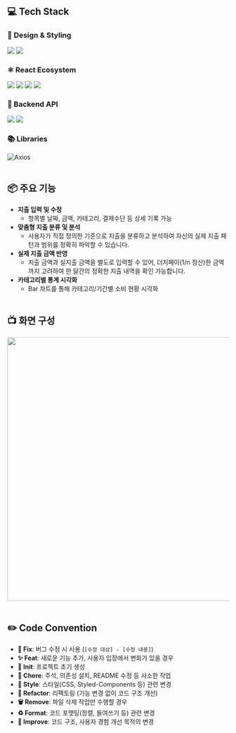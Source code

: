 ## 💻 Tech Stack

### 🎨 Design & Styling  
<p>
  <img src="https://img.shields.io/badge/styled--components-DB7093?style=for-the-badge&logo=styledcomponents&logoColor=white" />
  <img src="https://img.shields.io/badge/CSS3-1572B6?style=for-the-badge&logo=css3&logoColor=white" />
</p>

### ⚛️ React Ecosystem  
<p>
  <img src="https://img.shields.io/badge/React-61DAFB?style=for-the-badge&logo=react&logoColor=black" />
  <img src="https://img.shields.io/badge/React%20Router-CA4245?style=for-the-badge&logo=react-router&logoColor=white" />
  <img src="https://img.shields.io/badge/Redux%20Toolkit-764ABC?style=for-the-badge&logo=redux&logoColor=white" />
  <img src="https://img.shields.io/badge/React%20Redux-764ABC?style=for-the-badge&logo=redux&logoColor=white" />
</p>

### 📡 Backend API  
<p>
  <img src="https://img.shields.io/badge/Express-000000?style=for-the-badge&logo=express&logoColor=white" />
  <img src="https://img.shields.io/badge/MySQL-4479A1?style=for-the-badge&logo=mysql&logoColor=white" />
</p>

### 📚 Libraries  
![Axios](https://img.shields.io/badge/Axios-5A29E4?style=for-the-badge&logo=axios&logoColor=white)<br><br> 

## 📦 주요 기능
- **지출 입력 및 수정**
    - 항목별 날짜, 금액, 카테고리, 결제수단 등 상세 기록 가능
- **맞춤형 지출 분류 및 분석**
    - 사용자가 직접 정의한 기준으로 지출을 분류하고 분석하여 자신의 실제 지출 패턴과 범위를 정확히 파악할 수 있습니다.
- **실제 지출 금액 반영**
    - 지출 금액과 실지출 금액을 별도로 입력할 수 있어, 더치페이(1/n 정산)한 금액까지 고려하여 한 달간의 정확한 지출 내역을 확인 가능합니다.
- **카테고리별 통계 시각화**
    - Bar 차트를 통해 카테고리/기간별 소비 현황 시각화<br><br>

## 📺 화면 구성
<img src="https://github.com/user-attachments/assets/ec74f044-3f0a-47ae-8597-34f910010c31" width="600" /><br><br>

## ✏️ Code Convention
- **🚨 Fix**: 버그 수정 시 사용 (`[수정 대상] - [수정 내용]`)
- **✨ Feat**: 새로운 기능 추가, 사용자 입장에서 변화가 있을 경우
- **🎉 Init**: 프로젝트 초기 생성
- **📝 Chore**: 주석, 의존성 설치, README 수정 등 사소한 작업
- **💄 Style**: 스타일(CSS, Styled-Components 등) 관련 변경
- **🔨 Refactor**: 리팩토링 (기능 변경 없이 코드 구조 개선)
- **🗑️ Remove**: 파일 삭제 작업만 수행할 경우
- **♻️ Format**: 코드 포맷팅(정렬, 들여쓰기 등) 관련 변경
- **🎨 Improve**: 코드 구조, 사용자 경험 개선 목적의 변경
